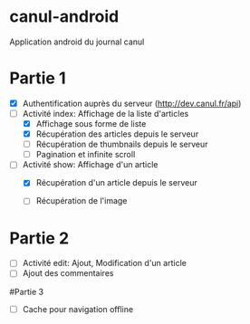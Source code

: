 # canul-android

Application android du journal canul

# Partie 1
- [x] Authentification auprès du serveur (http://dev.canul.fr/api)
- [ ] Activité index: Affichage de la liste d'articles
  - [x] Affichage sous forme de liste
  - [x] Récupération des articles depuis le serveur
  - [ ] Récupération de thumbnails depuis le serveur
  - [ ] Pagination et infinite scroll
- [ ] Activité show: Affichage d'un article
  - [x] Récupération d'un article depuis le serveur
  - [ ] Récupération de l'image
  

# Partie 2
- [ ] Activité edit: Ajout, Modification d'un article
- [ ] Ajout des commentaires

#Partie 3
- [ ] Cache pour navigation offline

